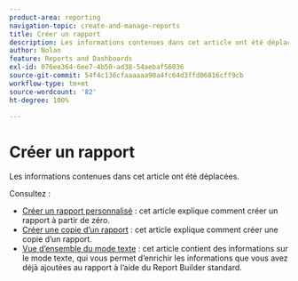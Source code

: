 ```yaml
---
product-area: reporting
navigation-topic: create-and-manage-reports
title: Créer un rapport
description: Les informations contenues dans cet article ont été déplacées.
author: Nolan
feature: Reports and Dashboards
exl-id: 076ee364-6ee7-4b50-ad38-54aebaf56036
source-git-commit: 54f4c136cfaaaaaa90a4fc64d3ffd06816cff9cb
workflow-type: tm+mt
source-wordcount: '82'
ht-degree: 100%

---
```


# Créer un rapport

Les informations contenues dans cet article ont été déplacées.

Consultez :

* [Créer un rapport personnalisé](../../../reports-and-dashboards/reports/creating-and-managing-reports/create-custom-report.md) : cet article explique comment créer un rapport à partir de zéro.
* [Créer une copie d’un rapport](../../../reports-and-dashboards/reports/creating-and-managing-reports/create-copy-report.md) : cet article explique comment créer une copie d’un rapport.
* [Vue d’ensemble du mode texte](../../../reports-and-dashboards/reports/text-mode/understand-text-mode.md) : cet article contient des informations sur le mode texte, qui vous permet d’enrichir les informations que vous avez déjà ajoutées au rapport à l’aide du Report Builder standard.
